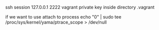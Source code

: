 ssh session
127.0.0.1 2222 vagrant private key inside directory .vagrant

if we want to use attach to process
echo "0" | sudo tee /proc/sys/kernel/yama/ptrace_scope > /dev/null